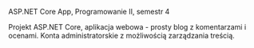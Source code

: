 ASP.NET Core App, Programowanie II, semestr 4

Projekt ASP.NET Core, aplikacja webowa - prosty blog z komentarzami i ocenami. Konta administratorskie z możliwością zarządzania treścią.